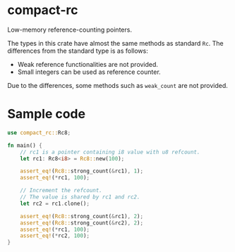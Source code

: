 # compact-rc
Low-memory reference-counting pointers.

The types in this crate have almost the same methods as standard `Rc`.
The differences from the standard type is as follows:

- Weak reference functionalities are not provided.
- Small integers can be used as reference counter.

Due to the differences, some methods such as `weak_count` are not provided.

# Sample code
```rust
use compact_rc::Rc8;

fn main() {
    // rc1 is a pointer containing i8 value with u8 refcount.
    let rc1: Rc8<i8> = Rc8::new(100);

    assert_eq!(Rc8::strong_count(&rc1), 1);
    assert_eq!(*rc1, 100);

    // Increment the refcount.
    // The value is shared by rc1 and rc2.
    let rc2 = rc1.clone();

    assert_eq!(Rc8::strong_count(&rc1), 2);
    assert_eq!(Rc8::strong_count(&rc2), 2);
    assert_eq!(*rc1, 100);
    assert_eq!(*rc2, 100);
}
```
